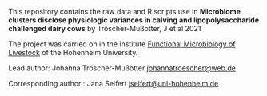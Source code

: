 This repository contains the raw data and R scripts use in **Microbiome clusters disclose physiologic variances in calving and lipopolysaccharide challenged dairy cows** by Tröscher-Mußotter, J et al 2021

The project was carried on in the institute [Functional Microbiology of Livestock](https://livestock-functional-microbiology.uni-hohenheim.de/en) of the Hohenheim University.

Lead author: Johanna Tröscher-Mußotter johannatroescher@web.de 

Corresponding author : Jana Seifert jseifert@uni-hohenheim.de
